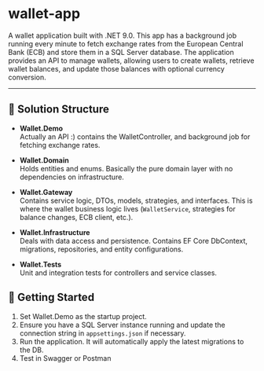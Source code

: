 ﻿# wallet-app

A wallet application built with .NET 9.0. This app has a background job running every minute to fetch exchange rates from the European Central Bank (ECB) and store them in a SQL Server database. The application provides an API to manage wallets, allowing users to create wallets, retrieve wallet balances, and update those balances with optional currency conversion.

---

## 📂 Solution Structure

- **Wallet.Demo**  
  Actually an API :) contains the WalletController, and background job for fetching exchange rates.  

- **Wallet.Domain**  
  Holds entities and enums. Basically the pure domain layer with no dependencies on infrastructure.

- **Wallet.Gateway**  
  Contains service logic, DTOs, models, strategies, and interfaces. This is where the wallet business logic lives (`WalletService`, strategies for balance changes, ECB client, etc.).  

- **Wallet.Infrastructure**  
  Deals with data access and persistence. Contains EF Core DbContext, migrations, repositories, and entity configurations.  

- **Wallet.Tests**  
  Unit and integration tests for controllers and service classes.

## 🚀 Getting Started
1. Set Wallet.Demo as the startup project.
2. Ensure you have a SQL Server instance running and update the connection string in `appsettings.json` if necessary.
3. Run the application. It will automatically apply the latest migrations to the DB.
4. Test in Swagger or Postman